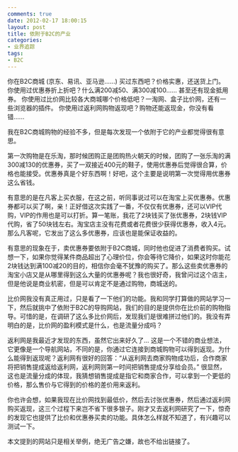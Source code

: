 ```yaml
---
comments: true
date: 2012-02-17 18:00:15
layout: post
title: 依附于B2C的产业
categories:
- 业界追踪
tags:
- B2C
---
```


你在B2C商城 (京东、易讯、亚马逊......) 买过东西吧？价格实惠，还送货上门。
你使用过优惠券折上折吧？什么满200减50、满300减100...... 甚至还有现金抵用券。
你使用过比价网比较各大商城哪个价格低吧？一淘网、盒子比价网，还有一些浏览器的插件。
你使用过返利网购物返现吧？购物还能返现金，你没有看错......

我在B2C商城购物的经验不多，但是每次发现一个依附于它的产业都觉得很有意思。
<!-- more -->
第一次购物是在乐淘，那时候团购正是团购热火朝天的时候，团购了一张乐淘的满300减130的优惠券，买了一双接近400元的鞋子，使用优惠券后觉得很合算，价格也能接受。优惠券真是个好东西啊！好吧，这个主要是说明第一次觉得用优惠券这么省钱。

有意思的是在凡客上买衣服，在这之前，听同事说过可以在淘宝上买优惠券。优惠券都可以买了啊，亲！正好借这次实践了一番，不仅仅有优惠券，还可以VIP代购，VIP的作用也是可以打折。算一笔账，我花了2块钱买了张优惠券，2块钱VIP代购，省了50块钱左右。淘宝店主没有花费或者花费很少获得优惠券，收入4元。那么凡客呢，它发出了这么多优惠券，应该也是能保证收益的。

有意思的现象在于，卖优惠券要依附于B2C商城，同时他也促进了消费者购买。试想一下，如果你觉得某件商品超出了心理价位，你会等待它降价，如果这时你能花2块钱达到满100减20的目的，相信你会毫不犹豫的购买了。那么这些卖优惠券的淘宝小店又是从哪里得到这么大量的优惠券呢？我也很好奇，我曾问过这个店主，但是他说是商业机密，但是可以肯定不是通过购物，商城送的。

比价网我没有真正用过，只是看了一下他们的功能。我和同学打算做的网站学习一下，然后就挑中了依附于B2C的导购网站，我们的目的是提供你在比价前的购物指导。可惜的是，在调研了这么多比价网后，发现我们是很难拼过他们的。我没有弄明白的是，比价网的盈利模式是什么，也是流量分成吗？

返利网是我最近才发现的东西，虽然它出来好久了... 这是一个不错的商业想法，它更像是一个导航网站，不同的是，你通过它连接到商城购物可以得到返现。为什么能得到返现呢？返利网有很好的回答：“从返利网去商家购物成功后，合作商家将把销售提成返给返利网，返利网则第一时间把销售提成分享给会员。” 很显然，这也是流量分成的体现，我猜想销售提成是指它和商家合作，可以拿到一个更低的价格，那么售价与它得到的价格的差价用来返利。

你也许会想，如果我现在比价网找到最低价，然后去讨张优惠券，然后通过返利网购买返现，这三个过程下来岂不省下很多银子。刚才又去返利网研究了一下，惊奇的发现它也提供了比价和优惠券买卖的功能。具体怎么样就不知道了，有兴趣可以测试一下。

本文提到的网站只是相关举例，绝无广告之嫌，故也不给出链接了。
